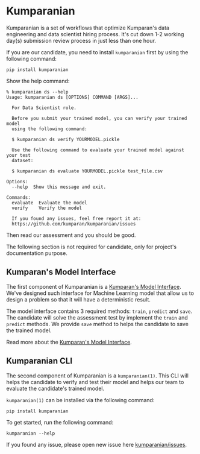 # Kumparanian
Kumparanian is a set of workflows that optimize Kumparan's data engineering 
and data scientist hiring process. It's cut down 1-2 working day(s) submission 
review process in just less than one hour. 

If you are our candidate, you need to install `kumparanian` first by using
the following command:

    pip install kumparanian 

Show the help command:

    % kumparanian ds --help
    Usage: kumparanian ds [OPTIONS] COMMAND [ARGS]...

      For Data Scientist role.

      Before you submit your trained model, you can verify your trained model
      using the following command:

      $ kumparanian ds verify YOURMODEL.pickle

      Use the following command to evaluate your trained model against your test
      dataset:

      $ kumparanian ds evaluate YOURMODEL.pickle test_file.csv

    Options:
      --help  Show this message and exit.

    Commands:
      evaluate  Evaluate the model
      verify    Verify the model

      If you found any issues, feel free report it at:
      https://github.com/kumparan/kumparanian/issues

Then read our assessment and you should be good.

The following section is not required for candidate, only for project's
documentation purpose.


## Kumparan's Model Interface
The first component of Kumparanian is a 
[Kumparan's Model Interface](./interface/model.py).
We've designed such interface for Machine Learning model that allow us to 
design a problem so that it will have a deterministic result.

The model interface contains 3 required methods: `train`, `predict` and 
`save`. The candidate will solve the assessment test by implement the `train` 
and `predict` methods. We provide `save` method to helps the candidate to save 
the trained model.

Read more about the [Kumparan's Model Interface](./interface/README.md).


## Kumparanian CLI
The second component of Kumparanian is a `kumparanian(1)`. This CLI will helps
the candidate to verify and test their model and helps our team to evaluate
the candidate's trained model.

`kumparanian(1)` can be installed via the following command:

    pip install kumparanian

To get started, run the following command:

    kumparanian --help



If you found any issue, please open new issue here 
[kumparanian/issues](https://github.com/kumparan/kumparanian/issues).


